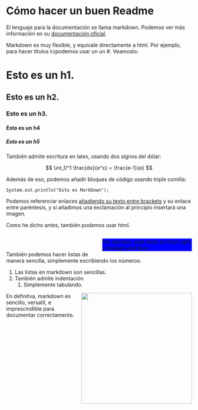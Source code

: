# Cómo hacer un buen Readme

El lenguaje para la documentación se llama markdown. Podemos ver más información en su [documentación oficial](https://daringfireball.net/projects/markdown/syntax).

Markdown es muy flexible, y equivale directamente a html. Por ejemplo, para hacer títulos `h1`podemos usar un  un \#. Veamoslo:

# Esto es un h1.
## Esto es un h2.
### Esto es un h3.
#### Esto es un h4
##### Esto es un h5



También admite escritura en latex, usando dos signos del dólar:

$$ \int_0^1 \frac{dx}{e^x} =  \frac{e-1}{e} $$

Además de eso, podemos añadir bloques de código usando triple comilla:

```
System.out.println("Esto es MarkDown");
```

Podemos referenciar enlaces [añadiendo su texto entre brackets]() y su enlace entre paréntesis, y si añadimos una exclamación al principio insertará una imagen.

Como he dicho antes, también podemos usar html.

<p style="float: right; background-color: blue"> Por ejemplo, este texto es float right, <br> y background blue. <p> <br>

<br>

También podemos hacer listas de manera sencilla, simplemente escribiendo los números:
1. Las listas en markdown son sencillas.
2. También admite indentación
    1. Simplemente tabulando.


<img src="https://upload.wikimedia.org/wikipedia/commons/thumb/4/48/Markdown-mark.svg/1200px-Markdown-mark.svg.png" style="float:right; width: 300px">En definitva, markdown es sencillo, versatil, e imprescindible para documentar correctamente.



